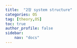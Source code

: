 ```yaml
---
title:  "2장 system structure"
categories: OS
tag: [theory,OS]
toc: true
author_profile: false
sidebar:
    nav: "docs"
---
```


